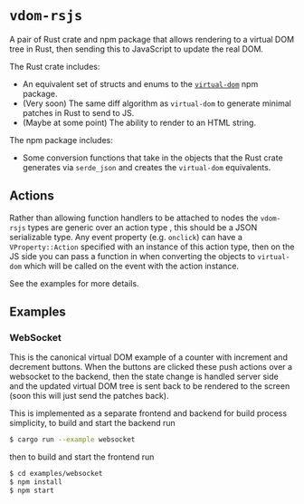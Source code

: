 # `vdom-rsjs`

A pair of Rust crate and npm package that allows rendering to a virtual DOM tree
in Rust, then sending this to JavaScript to update the real DOM.

The Rust crate includes:

 * An equivalent set of structs and enums to the [`virtual-dom`][] npm package.
 * (Very soon) The same diff algorithm as `virtual-dom` to generate minimal
   patches in Rust to send to JS.
 * (Maybe at some point) The ability to render to an HTML string.

The npm package includes:

 * Some conversion functions that take in the objects that the Rust crate
   generates via `serde_json` and creates the `virtual-dom` equivalents.

## Actions

Rather than allowing function handlers to be attached to nodes the `vdom-rsjs`
types are generic over an action type , this should be a JSON serializable type.
Any event property (e.g. `onclick`) can have a `VProperty::Action` specified
with an instance of this action type, then on the JS side you can pass a
function in when converting the objects to `virtual-dom` which will be called on
the event with the action instance.

See the examples for more details.

## Examples

### WebSocket

This is the canonical virtual DOM example of a counter with increment and
decrement buttons. When the buttons are clicked these push actions over a
websocket to the backend, then the state change is handled server side and the
updated virtual DOM tree is sent back to be rendered to the screen (soon this
will just send the patches back).

This is implemented as a separate frontend and backend for build process
simplicity, to build and start the backend run

```sh
$ cargo run --example websocket
```

then to build and start the frontend run

```sh
$ cd examples/websocket
$ npm install
$ npm start
```

[`virtual-dom`]: https://npmjs.com/package/virtual-dom
